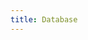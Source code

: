 ```yaml
---
title: Database
---
```

<script setup>
    import IndexContent from "./structure.md"
</script>

<IndexContent />

